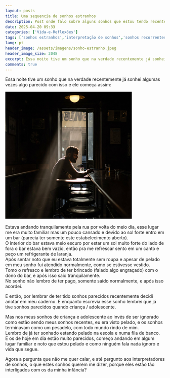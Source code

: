 ```yaml
---
layout: posts
title: Uma sequencia de sonhos estranhos
description: Post onde falo sobre alguns sonhos que estou tendo recentemente.
date: 2025-04-20 09:33
categories: ['Vida-e-Reflexões']
tags: ['sonhos estranhos','interpretação de sonhos','sonhos recorrentes','nudez em sonho','memórias da infância', 'inconsciência','perdido anotante', 'psicologo', 'sonho', 'bar']
lang: pt
header_image: /assets/imagens/sonho-estranho.jpeg
header_image_size: 2048
excerpt: Essa noite tive um sonho que na verdade recentemente já sonhei algumas vezes com isso e ele começ...
comments: true
---
```


Essa noite tive um sonho que na verdade recentemente já sonhei algumas vezes algo parecido com isso e ele começa assim:

<img loading='lazy' src="/assets/imagens/sonho-estranho.jpeg" alt="Um sonho estranho que tive esta noite" width="400" height="400">

Estava andando tranquilamente pela rua por volta do meio dia, esse lugar me era muito familiar mas um pouco cansado e devido ao sol forte entro em um bar (parecia ter somente este estabelecimento aberto).<br>
O interior do bar estava meio escuro por estar um sol muito forte do lado de fora o bar estava bem vazio, então pra me refrescar sento em um canto e peço um refrigerante de laranja.<br>
Após sentar noto que eu estava totalmente sem roupa e apesar de pelado em meu sonho fui atendido normalmente, como se estivesse vestido.<br>
Tomo o refresco e lembro de ter brincado (falado algo engraçado) com o dono do bar, e após isso saio tranquilamente.<br>
No sonho não lembro de ter pago, somente saido normalmente, e após isso acordei.

E então, por lembrar de ter tido sonhos parecidos recentemente decidi anotar em meu caderno. E enquanto escrevia esse sonho lembrei que já tive sonhos parecidos quando criança / adolescente.

Mas nos meus sonhos de criança e adolescente ao invés de ser ignorado como estão sendo meus sonhos recentes, eu era visto pelado, e os sonhos terminavam como um pesadelo, com todo mundo rindo de mim. <br>Lembro de já ter sonhado estando pelado na escola e numa fila de banco. <br>E os de hoje em dia estão muito parecidos, começo andando em algum lugar familiar e noto que estou pelado e como ninguém fala nada ignoro e vida que segue.

Agora a pergunta que não me quer calar, e até pergunto aos interpretadores de sonhos, o que estes sonhos querem me dizer, porque eles estão tão interligados com os da minha infância?